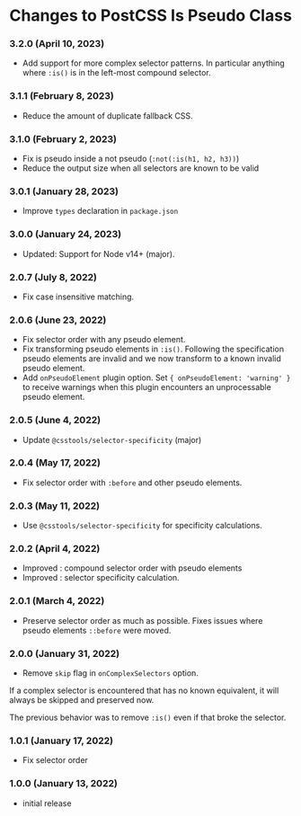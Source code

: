 # Changes to PostCSS Is Pseudo Class

### 3.2.0 (April 10, 2023)

- Add support for more complex selector patterns. In particular anything where `:is()` is in the left-most compound selector.

### 3.1.1 (February 8, 2023)

- Reduce the amount of duplicate fallback CSS.

### 3.1.0 (February 2, 2023)

- Fix is pseudo inside a not pseudo (`:not(:is(h1, h2, h3))`)
- Reduce the output size when all selectors are known to be valid

### 3.0.1 (January 28, 2023)

- Improve `types` declaration in `package.json`

### 3.0.0 (January 24, 2023)

- Updated: Support for Node v14+ (major).

### 2.0.7 (July 8, 2022)

- Fix case insensitive matching.

### 2.0.6 (June 23, 2022)

- Fix selector order with any pseudo element.
- Fix transforming pseudo elements in `:is()`. Following the specification pseudo elements are invalid and we now transform to a known invalid pseudo element.
- Add `onPseudoElement` plugin option. Set `{ onPseudoElement: 'warning' }` to receive warnings when this plugin encounters an unprocessable pseudo element.

### 2.0.5 (June 4, 2022)

- Update `@csstools/selector-specificity` (major)

### 2.0.4 (May 17, 2022)

- Fix selector order with `:before` and other pseudo elements.

### 2.0.3 (May 11, 2022)

- Use `@csstools/selector-specificity` for specificity calculations.

### 2.0.2 (April 4, 2022)

- Improved : compound selector order with pseudo elements
- Improved : selector specificity calculation.

### 2.0.1 (March 4, 2022)

- Preserve selector order as much as possible. Fixes issues where pseudo elements `::before` were moved.

### 2.0.0 (January 31, 2022)

- Remove `skip` flag in `onComplexSelectors` option.

If a complex selector is encountered that has no known equivalent, it will always be skipped and preserved now.

The previous behavior was to remove `:is()` even if that broke the selector.

### 1.0.1 (January 17, 2022)

- Fix selector order

### 1.0.0 (January 13, 2022)

- initial release
